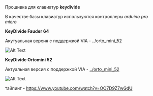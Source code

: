 Прошивка для клавиатур **keydivide**

В качестве базы клавиатур используются контроллеры *arduino pro micro*

**KeyDivide Fauder 64**

Акутуальная версия с поддержкой VIA - ../orto_mini_52

![Alt Text](https://sun9-75.userapi.com/impg/qessFthFyZX7N7TvXm1x_B8AgJBXGtINR-BiyA/lzVJZ-VBx14.jpg?size=1278x758&quality=95&sign=01fd8b9e28723a10f243290ef66c8e3c&type=album)

**KeyDivide Ortomini 52**

Актуальная версия с поддержкой VIA - [../orto_mini_52](https://github.com/Neyman39/Split_Keyboard/tree/d68a90fb479184f6439d2bd95f2ba8f057a172aa/orto_mini_52)

![Alt Text](https://sun78-1.userapi.com/impg/-45H8F4BVTlek2xM_ghuF2h61OskNj9QJYKjZQ/eLf0aCHbOVU.jpg?size=1278x758&quality=95&sign=52001381bec453cc0f8df7db8e5b759e&type=album)

тайпинг - https://www.youtube.com/watch?v=OO7D9Z7wGdU
